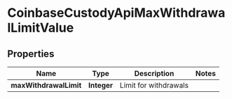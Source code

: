
# CoinbaseCustodyApiMaxWithdrawalLimitValue

## Properties
Name | Type | Description | Notes
------------ | ------------- | ------------- | -------------
**maxWithdrawalLimit** | **Integer** | Limit for withdrawals | 




